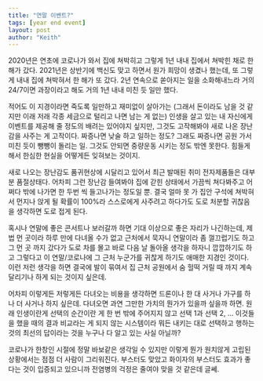 ```yaml
---
title: "연말 이벤트?"
tags: [year end event]
layout: post
author: "Keith"
---
```


2020년은 연초에 코로나가 와서 집에 쳐박히고 그렇게 1년 내내 집에서 쳐박힌 채로 한 해가 갔다. 2021년은 상반기에 백신도 맞고 하면서 원가 희망이 생겼나 했는데, 또 그렇게 내내 집에 쳐박혀서 한 해가 또 갔다. 2년 연속으로 쏟아지는 일을 소화해내느라 거의 24/7이면 과장이라고 해도 거의 1년 내내 미친 듯 일만 했다.

적어도 이 지경이라면 죽도록 일만하고 재미없이 살아가는 (그래서 돈이라도 남을 것 같지만 이래 저래 각종 세금으로 털리고 나면 남는 게 없는) 인생을 살고 있는 내 자신에게 이벤트를 제공해 줄 정도의 배려는 있어야지 싶지만, 그것도 고작해봐야 새로 나온 장난감을 사주는 게 고작이다. 짜증나면 낮술 하고 일하는 정도? 그래도 짜증나면 공원 가서 미친 듯이 뺑뺑이 돌리는 일. 그것도 안되면 중량운동 시키는 정도 밖엔 못한다. 힘들게 해서 한심한 현실을 어떻게든 잊혀보는 것이지.

새로 나오는 장난감도 품귀현상에 시달리고 있어서 최근 발매된 취미 전자제품들은 대부분 품절상태다. 어차피 그런 장난감 들여봐야 집에 갇힌 상태에서 가끔씩 쳐다봐주고 어쩌다 밖에 나가면 한 두번 씩 들고나가는 정도일 뿐. 결국 얼마 못 가 집안 구석에 쳐박혀서 먼지나 앉게 될 확률이 100%라 스스로에게 사주려고 하다가도 도로 처분할 귀찮음을 생각하면 도로 접게 된다.

혹시나 연말에 좋은 콘서트나 보러갈까 하면 기대 이상으로 좋은 자리가 나긴하는데, 제법 먼 곳이라 하루 만에 다녀올 수가 없고 근처에서 묵자니 연말이라 좀 껄끄럽기도 하고 그 먼 곳 까지 갔다가 도로 차를 몰고 바로 다음 날 돌아올 생각을 하자니 깝깝하기도 하고 그렇다고 이 연말/코로나에 그 근처 누군가를 귀찮게 하기도 애매한 지경인 것이다. 이런 저런 생각을 하면 결국에 발이 묶여서 집 근처 공원에서 숨 헐떡 거릴 때 까지 계속 달리기나 하게 되는 것이지 싶은데.

어차피 이렇게든 저렇게든 다녀오는 비용을 생각하면 드론이나 한 대 사거나 가구를 하나 더 사거나 하지 싶은데. 다녀오면 과연 그만한 가치의 뭔가가 있을까 싶을까 하면. 원래 인생이란게 선택의 순간이란 게 한 번 밖에 주어지지 않고 선택 1과 선택 2, ... 이것들을 했을 때의 결과 비교라는 게 되지 않는 시스템이라 뭐든 내키는 대로 선택하고 행하는 것의 최선의 답이라는 것을 누구나 다 알고 있는 사실 아닐까?

코로나가 한창인 시절에 정말 바보같은 생각일 수 있지만 이렇게 뭔가 원치않게 고립된 상황에서는 점점 더 사람이 그리워진다. 부스터도 맞았고 화이자의 부스터도 효과가 좋다는 것이 입증되고 있으니까 전염병의 걱정은 줄여야 맞을 것 같은데 글쎄.

